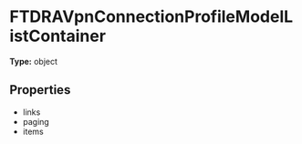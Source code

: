 # FTDRAVpnConnectionProfileModelListContainer


**Type:** object

## Properties
* links
* paging
* items
